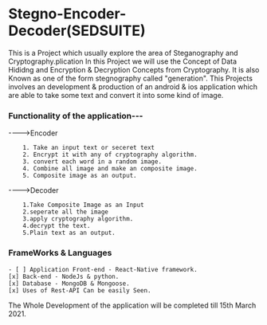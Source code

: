 # Stegno-Encoder-Decoder(SEDSUITE)

This is a Project which usually explore the area of Steganography and Cryptography.plication In this Project we will use the Concept of Data Hididng and Encryption & Decryption Concepts from Cryptography. It is also Known as one of the form stegnography called "generation". This Projects involves an development & production of an android & ios application which are able to take some text and convert it into some kind of image.
### Functionality of the application---
---->Encoder

        1. Take an input text or seceret text
        2. Encrypt it with any of cryptography algorithm.
        3. convert each word in a random image.
        4. Combine all image and make an composite image.
        5. Composite image as an output.

---->Decoder

        1.Take Composite Image as an Input
        2.seperate all the image 
        3.apply cryptography algorithm.
        4.decrypt the text.
        5.Plain text as an output.

### FrameWorks & Languages

    - [ ] Application Front-end - React-Native framework.
    [x] Back-end - NodeJs & python.
    [x] Database - MongoDB & Mongoose.
    [x] Uses of Rest-API Can be easily Seen.

The Whole Development of the application will be completed till 15th March 2021.
